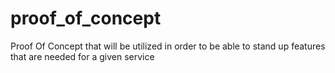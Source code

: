 # proof_of_concept
Proof Of Concept that will be utilized in order to be able to stand up features that are needed for a given service

